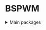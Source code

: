 # BSPWM


<details><summary>Main packages</summary>
  
* pcmanfm
* ranger
* Bspwm
* Sxhkd
* urxvt
* dunst
* rofi
* vim
* feh
* exa)

</details>
